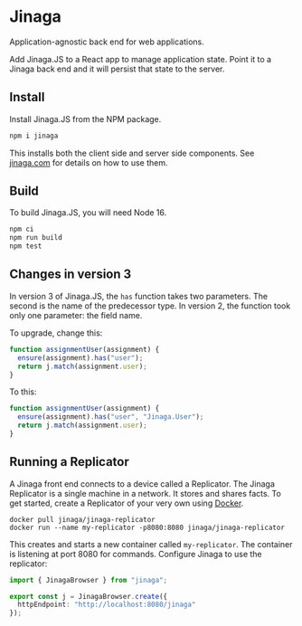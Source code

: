 # Jinaga

Application-agnostic back end for web applications.

Add Jinaga.JS to a React app to manage application state.
Point it to a Jinaga back end and it will persist that state to the server.

## Install

Install Jinaga.JS from the NPM package.

```bash
npm i jinaga
```

This installs both the client side and server side components.
See [jinaga.com](https://jinaga.com) for details on how to use them.

## Build

To build Jinaga.JS, you will need Node 16.

```bash
npm ci
npm run build
npm test
```

## Changes in version 3

In version 3 of Jinaga.JS, the `has` function takes two parameters.
The second is the name of the predecessor type.
In version 2, the function took only one parameter: the field name.

To upgrade, change this:

```javascript
function assignmentUser(assignment) {
  ensure(assignment).has("user");
  return j.match(assignment.user);
}
```

To this:

```javascript
function assignmentUser(assignment) {
  ensure(assignment).has("user", "Jinaga.User");
  return j.match(assignment.user);
}
```

## Running a Replicator

A Jinaga front end connects to a device called a Replicator.
The Jinaga Replicator is a single machine in a network.
It stores and shares facts.
To get started, create a Replicator of your very own using [Docker](https://www.docker.com/products/docker-desktop/).

```
docker pull jinaga/jinaga-replicator
docker run --name my-replicator -p8080:8080 jinaga/jinaga-replicator
```

This creates and starts a new container called `my-replicator`.
The container is listening at port 8080 for commands.
Configure Jinaga to use the replicator:

```typescript
import { JinagaBrowser } from "jinaga";

export const j = JinagaBrowser.create({
  httpEndpoint: "http://localhost:8080/jinaga"
});
```